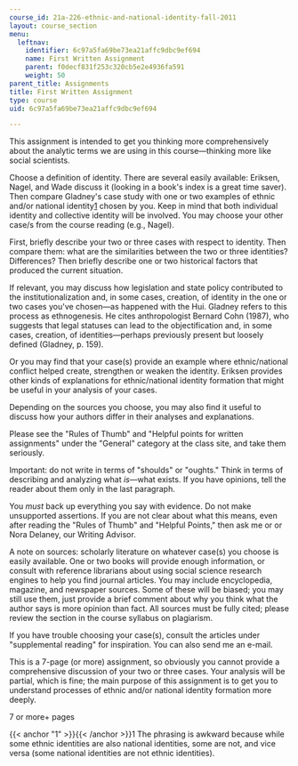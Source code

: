```yaml
---
course_id: 21a-226-ethnic-and-national-identity-fall-2011
layout: course_section
menu:
  leftnav:
    identifier: 6c97a5fa69be73ea21affc9dbc9ef694
    name: First Written Assignment
    parent: f0decf831f253c320cb5e2e4936fa591
    weight: 50
parent_title: Assignments
title: First Written Assignment
type: course
uid: 6c97a5fa69be73ea21affc9dbc9ef694

---
```


This assignment is intended to get you thinking more comprehensively about the analytic terms we are using in this course—thinking more like social scientists.

Choose a definition of identity. There are several easily available: Eriksen, Nagel, and Wade discuss it (looking in a book's index is a great time saver). Then compare Gladney's case study with one or two examples of ethnic and/or national identity[1](#1) chosen by you. Keep in mind that both individual identity and collective identity will be involved. You may choose your other case/s from the course reading (e.g., Nagel).

First, briefly describe your two or three cases with respect to identity. Then compare them: what are the similarities between the two or three identities? Differences? Then briefly describe one or two historical factors that produced the current situation.

If relevant, you may discuss how legislation and state policy contributed to the institutionalization and, in some cases, creation, of identity in the one or two cases you've chosen—as happened with the Hui. Gladney refers to this process as ethnogenesis. He cites anthropologist Bernard Cohn (1987), who suggests that legal statuses can lead to the objectification and, in some cases, creation, of identities—perhaps previously present but loosely defined (Gladney, p. 159).

Or you may find that your case(s) provide an example where ethnic/national conflict helped create, strengthen or weaken the identity. Eriksen provides other kinds of explanations for ethnic/national identity formation that might be useful in your analysis of your cases.

Depending on the sources you choose, you may also find it useful to discuss how your authors differ in their analyses and explanations.

Please see the "Rules of Thumb" and "Helpful points for written assignments" under the "General" category at the class site, and take them seriously.

Important: do not write in terms of "shoulds" or "oughts." Think in terms of describing and analyzing what _is_—what exists. If you have opinions, tell the reader about them only in the last paragraph.

You _must_ back up everything you say with evidence. Do not make unsupported assertions. If you are not clear about what this means, even after reading the "Rules of Thumb" and "Helpful Points," then ask me or or Nora Delaney, our Writing Advisor.

A note on sources: scholarly literature on whatever case(s) you choose is easily available. One or two books will provide enough information, or consult with reference librarians about using social science research engines to help you find journal articles. You may include encyclopedia, magazine, and newspaper sources. Some of these will be biased; you may still use them, just provide a brief comment about why you think what the author says is more opinion than fact. All sources must be fully cited; please review the section in the course syllabus on plagiarism.

If you have trouble choosing your case(s), consult the articles under "supplemental reading" for inspiration. You can also send me an e-mail.

This is a 7-page (or more) assignment, so obviously you cannot provide a comprehensive discussion of your two or three cases. Your analysis will be partial, which is fine; the main purpose of this assignment is to get you to understand processes of ethnic and/or national identity formation more deeply.

7 or more+ pages

{{< anchor "1" >}}{{< /anchor >}}1 The phrasing is awkward because while some ethnic identities are also national identities, some are not, and vice versa (some national identities are not ethnic identities).